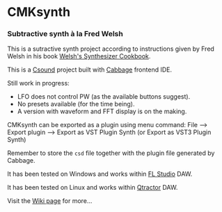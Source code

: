 # CMKsynth
### Subtractive synth à la Fred Welsh

This is a sutractive synth project according to instructions given by Fred Welsh in his book [Welsh's Synthesizer Cookbook](https://www.synthesizer-cookbook.com/).

This is a [Csound](https://csound.com/) project built with [Cabbage](https://cabbageaudio.com/) frontend IDE.

Still work in progress:
* LFO does not control PW (as the available buttons suggest). 
* No presets available (for the time being).
* A version with waveform and FFT display is on the making.

CMKsynth can be exported as a plugin using menu command: File --> Export plugin --> Export as VST Plugin Synth (or Export as VST3 Plugin Synth)

Remember to store the `csd` file together with the plugin file generated by Cabbage.

It has been tested on Windows and works within [FL Studio](https://www.image-line.com/) DAW.

It has been tested on Linux and works within [Qtractor](https://qtractor.org/) DAW.

Visit the [Wiki page](https://github.com/cinephos/CMKsynth/wiki) for more...
